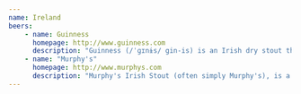 ```yaml
---
name: Ireland
beers:
    - name: Guinness
      homepage: http://www.guinness.com
      description: "Guinness (/ˈɡɪnɨs/ gin-is) is an Irish dry stout that originated in the brewery of Arthur Guinness (1725–1803) at St. James's Gate, Dublin, with 4.1 to 4.3% alcohol by volume."
    - name: "Murphy's"
      homepage: http://www.murphys.com
      description: "Murphy's Irish Stout (often simply Murphy's), is a stout brewed at the Murphy's Brewery in Cork, Ireland. It is owned and distributed by the Dutch brewer Heineken International and has an alcohol by volume of 4%."
---
```

